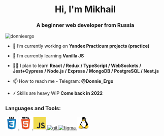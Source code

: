 <h1 align="center">Hi, I'm Mikhail</h1>
<h3 align="center">A beginner web developer from Russia</h3>

<p align="left"> <img src="https://komarev.com/ghpvc/?username=donnieergo&label=Profile%20views&color=0e75b6&style=flat" alt="donnieergo" /> </p>

- 🔭 I’m currently working on **Yandex Practicum projects (practice)**

- 🌱 I’m currently learning **Vanilla JS**

- 👨‍💻 I plan to learn **React / Redux / TypeScript / WebSockets / Jest+Cypress / Node.js / Express / MongoDB / PostgreSQL / Nest.js**

- 📫 How to reach me - Telegram: **@Donnie_Ergo**

- ⚡ Skills are heavy WIP **Come back in 2022**


<h3 align="left">Languages and Tools:</h3>
<p align="left"> <a href="https://www.w3schools.com/css/" target="_blank"> <img src="https://raw.githubusercontent.com/devicons/devicon/master/icons/css3/css3-original-wordmark.svg" alt="css3" width="40" height="40"/> </a> <a href="https://www.w3.org/html/" target="_blank"> <img src="https://raw.githubusercontent.com/devicons/devicon/master/icons/html5/html5-original-wordmark.svg" alt="html5" width="40" height="40"/> </a> <a href="https://developer.mozilla.org/en-US/docs/Web/JavaScript" target="_blank"> <img src="https://raw.githubusercontent.com/devicons/devicon/master/icons/javascript/javascript-original.svg" alt="javascript" width="40" height="40"/> </a> <a href="https://git-scm.com/" target="_blank"> <img src="https://www.vectorlogo.zone/logos/git-scm/git-scm-icon.svg" alt="git" width="40" height="40"/> </a> <a href="https://www.figma.com/" target="_blank"> <img src="https://www.vectorlogo.zone/logos/figma/figma-icon.svg" alt="figma" width="40" height="40"/> </a> <a href="https://www.linux.org/" target="_blank"> <img src="https://raw.githubusercontent.com/devicons/devicon/master/icons/linux/linux-original.svg" alt="linux" width="40" height="40"/> </a> </p>
